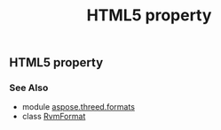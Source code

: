 ﻿---
title: HTML5 property
second_title: Aspose.3D for Python via .NET API References
description: 
type: docs
weight: 330
url: /python-net/aspose.threed.formats/rvmformat/html5/
is_root: false
---

## HTML5 property


### See Also
* module [aspose.threed.formats](../../)
* class [RvmFormat](/3d/python-net/aspose.threed.formats/rvmformat)

